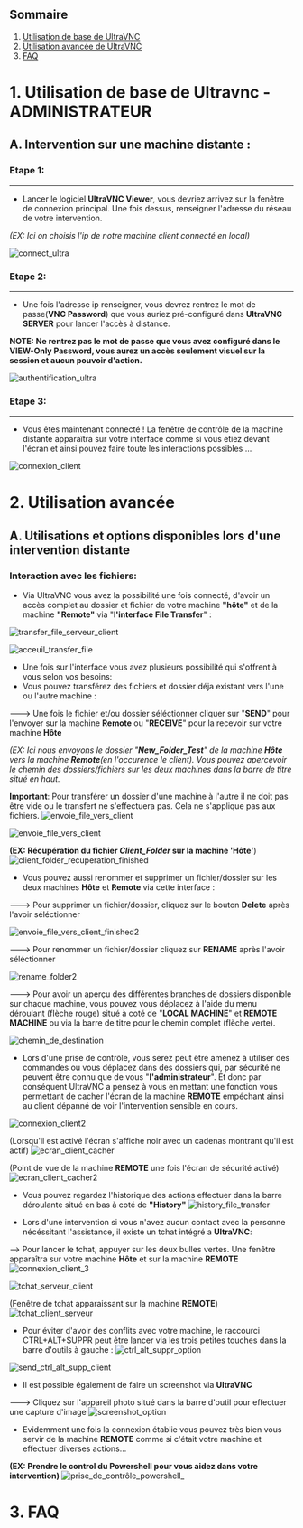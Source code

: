 ## Sommaire

1. [Utilisation de base de UltraVNC](#utilisation-de-base)
2. [Utilisation avancée de UltraVNC](#utilisation-avancee)
3. [FAQ](#faq)

# 1. Utilisation de base de Ultravnc - ADMINISTRATEUR
<span id="utilisation-de-base"></span>
## A. Intervention sur une machine distante :


### **Etape 1**:
-------------------
- Lancer le logiciel **UltraVNC Viewer**, vous devriez arrivez sur la fenêtre de connexion principal. Une fois dessus, renseigner l'adresse du réseau de votre intervention.

_(EX: Ici on choisis l'ip de notre machine client connecté en local)_

![connect_ultra](https://github.com/user-attachments/assets/5746aac8-5349-44ed-b6e7-58905d163f1b)


### **Etape 2:**
-------------------
- Une fois l'adresse ip renseigner, vous devrez rentrez le mot de passe(**VNC Password**) que vous auriez pré-configuré dans **UltraVNC SERVER** pour lancer l'accès à distance. 

**NOTE: Ne rentrez pas le mot de passe que vous avez configuré dans le **VIEW-Only Password**, vous aurez un accès seulement visuel sur la session et aucun pouvoir d'action.**

![authentification_ultra](https://github.com/user-attachments/assets/7f6da396-208e-4bdf-ba51-ed6b8f16f5c6)

### **Etape 3:**
------------------
- Vous êtes maintenant connecté ! La fenêtre de contrôle de la machine distante apparaîtra sur votre interface comme si vous etiez devant l'écran et ainsi pouvez faire toute les interactions possibles ...

![connexion_client](https://github.com/user-attachments/assets/e6500229-dd3e-4d34-ab6b-669905256375)

# 2. Utilisation avancée
<span id="utilisation-avancee"></span>
## A. Utilisations et options disponibles lors d'une intervention distante

### **Interaction avec les fichiers**:

  - Via UltraVNC vous avez la possibilité une fois connecté, d'avoir un accès complet au dossier et fichier de votre machine **"hôte"** et de la machine **"Remote"** via "**l'interface File Transfer**" :

![transfer_file_serveur_client](https://github.com/user-attachments/assets/57afd03d-a007-410f-9012-0b20de65f0e8)

![acceuil_transfer_file](https://github.com/user-attachments/assets/3c4239a4-62c9-4264-baf8-0f3db4d1ecac)

  - Une fois sur l'interface vous avez plusieurs possibilité qui s'offrent à vous selon vos besoins:
  - Vous pouvez transférez des fichiers et dossier déja existant vers l'une ou l'autre machine :
    
  ---> Une fois le fichier et/ou dossier séléctionner cliquer sur "**SEND**" pour l'envoyer sur la machine **Remote** ou "**RECEIVE**" pour la recevoir sur votre machine **Hôte**

_(EX: Ici nous envoyons le dossier "**New_Folder_Test**" de la machine **Hôte** vers la machine **Remote**(en l'occurence le client). Vous pouvez apercevoir le chemin des dossiers/fichiers sur les deux machines dans la barre de titre situé en haut._

**Important**: Pour transférer un dossier d'une machine à l'autre il ne doit pas être vide ou le transfert ne s'effectuera pas. Cela ne s'applique pas aux fichiers.
![envoie_file_vers_client](https://github.com/user-attachments/assets/730c613e-8f77-43bd-904b-5ce1d44a6036)

![envoie_file_vers_client](https://github.com/user-attachments/assets/ee0057ae-fa17-41d7-949a-231c4b044972)


**(EX: Récupération du fichier _Client_Folder_ sur la machine 'Hôte'**)
![client_folder_recuperation_finished](https://github.com/user-attachments/assets/1f5fc9e0-afbd-4544-8a88-ada0834e4030)

  - Vous pouvez aussi renommer et supprimer un fichier/dossier sur les deux machines **Hôte** et **Remote** via cette interface :

  ---> Pour supprimer un fichier/dossier, cliquez sur le bouton **Delete** après l'avoir séléctionner

![envoie_file_vers_client_finished2](https://github.com/user-attachments/assets/6a45bbcb-35c9-4129-8aca-0ac9444097a0)

  ---> Pour renommer un fichier/dossier cliquez sur **RENAME** après l'avoir séléctionner

  ![rename_folder2](https://github.com/user-attachments/assets/d2843bda-5379-4fc0-b871-4b8a6504cf2b)

  ---> Pour avoir un aperçu des différentes branches de dossiers disponible sur chaque machine, vous pouvez vous déplacez à l'aide du menu déroulant (flèche rouge) situé à coté de "**LOCAL MACHINE**" et **REMOTE MACHINE** ou 
  via la barre de titre pour le chemin complet (flèche verte).
  
  ![chemin_de_destination](https://github.com/user-attachments/assets/99de2db3-3218-4de3-a550-6d79b8d7a82f)



  - Lors d'une prise de contrôle, vous serez peut être amenez à utiliser des commandes ou vous déplacez dans des dossiers qui, par sécurité ne peuvent être connu que de vous "**l'administrateur**". Et donc par conséquent          UltraVNC a pensez à vous en mettant une fonction vous permettant de cacher l'écran de la machine **REMOTE** empéchant ainsi au client dépanné de voir l'intervention sensible en cours.  

![connexion_client2](https://github.com/user-attachments/assets/4abf98af-3e11-489b-b4b2-4d3d1dc8aa12)

  (Lorsqu'il est activé l'écran s'affiche noir avec un cadenas montrant qu'il est actif)
  ![ecran_client_cacher](https://github.com/user-attachments/assets/9385332d-b7f6-4714-8444-663cb6dc2ab1)


  (Point de vue de la machine **REMOTE** une fois l'écran de sécurité activé)
  ![ecran_client_cacher2](https://github.com/user-attachments/assets/9489c8c4-f30d-4049-bf3b-a804fe291279)


  - Vous pouvez regardez l'historique des actions effectuer dans la barre déroulante situé en bas à coté de **"History"**
![history_file_transfer](https://github.com/user-attachments/assets/430a82f7-8722-450e-959c-039e9ce93378)

  - Lors d'une intervention si vous n'avez aucun contact avec la personne nécéssitant l'assistance, il existe un tchat intégré a **UltraVNC**:

  --> Pour lancer le tchat, appuyer sur les deux bulles vertes. Une fenêtre apparaîtra sur votre machine **Hôte** et sur la machine **REMOTE**
![connexion_client_3](https://github.com/user-attachments/assets/e348d5a5-20bf-4f12-9d09-6c729b40810b)

![tchat_serveur_client](https://github.com/user-attachments/assets/55a860e4-78ca-4bef-a912-a4a1c503e396)

(Fenêtre de tchat apparaissant sur la machine **REMOTE**)
![tchat_client_serveur](https://github.com/user-attachments/assets/7e80ac97-e024-43a7-ba33-e7f29f11095c)

  - Pour éviter d'avoir des conflits avec votre machine, le raccourci CTRL+ALT+SUPPR peut être lancer via les trois petites touches dans la barre d'outils à gauche :
![ctrl_alt_suppr_option](https://github.com/user-attachments/assets/844dd1cf-9df4-43c7-826c-e8829b34e695)


![send_ctrl_alt_supp_client](https://github.com/user-attachments/assets/d23b4277-0829-46c4-8eba-f8c15536d828)

  - Il est possible également de faire un screenshot via **UltraVNC**
  
  ---> Cliquez sur l'appareil photo situé dans la barre d'outil pour effectuer une capture d'image
  ![screenshot_option](https://github.com/user-attachments/assets/0957f843-25c3-4bd7-9fd2-5ca33daea74a)
  
  - Evidemment une fois la connexion établie vous pouvez très bien vous servir de la machine **REMOTE** comme si c'était votre machine et effectuer diverses actions...

  **(EX: Prendre le control du Powershell pour vous aidez dans votre intervention)**
  ![prise_de_contrôle_powershell_](https://github.com/user-attachments/assets/aa6b3fac-6a1d-4acd-828a-1dbf843c70f5)

# 3. FAQ
<span id="faq"></span>
